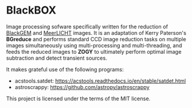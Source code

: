 # BlackBOX
Image processing sofware specifically written for the reduction of [BlackGEM](https://astro.ru.nl/blackgem/) and [MeerLICHT](http://www.meerlicht.uct.ac.za/) images. It is an adaptation of Kerry Paterson's **BGreduce** and performs standard CCD image reduction tasks on multiple images simultaneously using multi-processing and multi-threading, and feeds the reduced images to **ZOGY** to ultimately perform optimal image subtraction and detect transient sources.

It makes grateful use of the following programs:

- acstools.satdet: https://acstools.readthedocs.io/en/stable/satdet.html
- astroscrappy: https://github.com/astropy/astroscrappy

This project is licensed under the terms of the MIT license.
